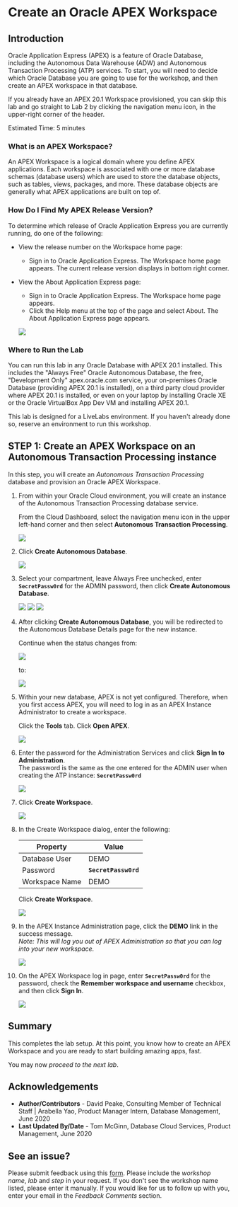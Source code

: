 # Create an Oracle APEX Workspace

## Introduction

Oracle Application Express (APEX) is a feature of Oracle Database, including the Autonomous Data Warehouse (ADW) and Autonomous Transaction Processing (ATP) services. To start, you will need to decide which Oracle Database you are going to use for the workshop, and then create an APEX workspace in that database.

If you already have an APEX 20.1 Workspace provisioned, you can skip this lab and go straight to Lab 2 by clicking the navigation menu icon, in the upper-right corner of the header.

Estimated Time: 5 minutes

### What is an APEX Workspace?
An APEX Workspace is a logical domain where you define APEX applications. Each workspace is associated with one or more database schemas (database users) which are used to store the database objects, such as tables, views, packages, and more. These database objects are generally what APEX applications are built on top of.

### How Do I Find My APEX Release Version?
To determine which release of Oracle Application Express you are currently running, do one of the following:
* View the release number on the Workspace home page:
    - Sign in to Oracle Application Express. The Workspace home page appears. The current release version displays in bottom right corner.
* View the About Application Express page:
    - Sign in to Oracle Application Express. The Workspace home page appears.
    - Click the Help menu at the top of the page and select About. The About Application Express page appears.

  ![](images/version.png)

### Where to Run the Lab
You can run this lab in any Oracle Database with APEX 20.1 installed. This includes the "Always Free" Oracle Autonomous Database, the free, "Development Only" apex.oracle.com service, your on-premises Oracle Database (providing APEX 20.1 is installed), on a third party cloud provider where APEX 20.1 is installed, or even on your laptop by installing Oracle XE or the Oracle VirtualBox App Dev VM and installing APEX 20.1.

This lab is designed for a LiveLabs environment. If you haven't already done so, reserve an environment to run this workshop.

## **STEP 1**: Create an APEX Workspace on an Autonomous Transaction Processing instance

In this step, you will create an *Autonomous Transaction Processing* database and provision an Oracle APEX Workspace.

1. From within your Oracle Cloud environment, you will create an instance of the Autonomous Transaction Processing database service.

    From the Cloud Dashboard, select the navigation menu icon in the upper left-hand corner and then select **Autonomous Transaction Processing**.

    ![](images/select-atp-in-nav-menu.png " ")

2. Click **Create Autonomous Database**.

    ![](images/click-create-autonomous-database.png " ")

3. Select your compartment, leave Always Free unchecked, enter **```SecretPassw0rd```** for the ADMIN password, then click **Create Autonomous Database**.

    ![](images/atp-settings-1.png " ")
    ![](images/atp-settings-2-notaf.png " ")
    ![](images/atp-settings-3.png " ")

4. After clicking **Create Autonomous Database**, you will be redirected to the Autonomous Database Details page for the new instance.

    Continue when the status changes from:

    ![](images/status-provisioning.png " ")

    to:

    ![](images/status-available.png " ")

5. Within your new database, APEX is not yet configured. Therefore, when you first access APEX, you will need to log in as an APEX Instance Administrator to create a workspace.

    Click the **Tools** tab.
    Click **Open APEX**.

    ![](images/click-apex.png " ")

6. Enter the password for the Administration Services and click **Sign In to Administration**.     
    The password is the same as the one entered for the ADMIN user when creating the ATP instance: **```SecretPassw0rd```**

    ![](images/log-in-as-admin.png " ")

7. Click **Create Workspace**.

    ![](images/welcome-create-workspace.png " ")

8. In the Create Workspace dialog, enter the following:

    | Property | Value |
    | --- | --- |
    | Database User | DEMO |
    | Password | **`SecretPassw0rd`** |
    | Workspace Name | DEMO |

    Click **Create Workspace**.

    ![](images/create-workspace.png " ")

9. In the APEX Instance Administration page, click the **DEMO** link in the success message.         
    *Note: This will log you out of APEX Administration so that you can log into your new workspace.*

    ![](images/log-out-from-admin.png " ")

10. On the APEX Workspace log in page, enter **``SecretPassw0rd``** for the password, check the **Remember workspace and username** checkbox, and then click **Sign In**.

    ![](images/log-in-to-workspace.png " ")


## **Summary**

This completes the lab setup. At this point, you know how to create an APEX Workspace and you are ready to start building amazing apps, fast.

You may now *proceed to the next lab*.

## **Acknowledgements**

 - **Author/Contributors** -  David Peake, Consulting Member of Technical Staff | Arabella Yao, Product Manager Intern, Database Management, June 2020
 - **Last Updated By/Date** - Tom McGinn, Database Cloud Services, Product Management, June 2020

## See an issue? 
Please submit feedback using this [form](https://apexapps.oracle.com/pls/apex/f?p=133:1:::::P1_FEEDBACK:1). Please include the *workshop name*, *lab* and *step* in your request.  If you don't see the workshop name listed, please enter it manually. If you would like for us to follow up with you, enter your email in the *Feedback Comments* section.
